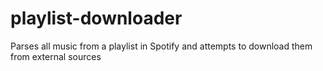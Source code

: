 # playlist-downloader
Parses all music from a playlist in Spotify and attempts to download them from external sources
